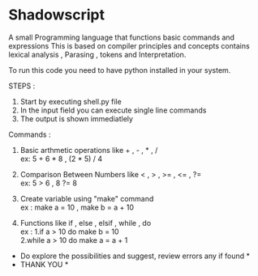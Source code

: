 # Shadowscript
 A small Programming language that functions basic commands and expressions
 This is based on compiler principles and concepts contains lexical analysis , Parasing , tokens and Interpretation.

To run this code you need to have python installed in your system.

STEPS : 
1. Start by executing shell.py file
2. In the input field you can execute single line commands
3. The output is shown immediatlely

Commands : 
1. Basic arthmetic operations like + , - , * , /   
ex: 5 + 6 * 8  , (2 * 5) / 4

2. Comparison Between Numbers like < , > , >= , <= , ?=   
ex: 5 > 6 , 8 ?= 8

3. Create variable using "make" command  
ex : make a =  10 , make b = a + 10

4. Functions like if , else , elsif , while , do   
ex : 1.if a > 10 do make b = 10   
     2.while a > 10 do make a = a + 1  

* Do explore the possibilities and suggest, review errors any if found *
* THANK YOU *
